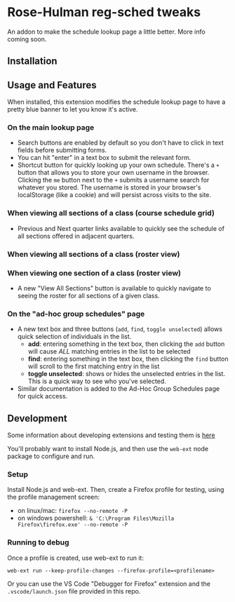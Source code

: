 # Rose-Hulman reg-sched tweaks
An addon to make the schedule lookup page a little better.  More info coming soon.

## Installation

## Usage and Features

When installed, this extension modifies the schedule lookup page to have a pretty blue banner to let you know it's active.

### On the main lookup page
* Search buttons are enabled by default so you don't have to click in text fields before submitting forms.
* You can hit "enter" in a text box to submit the relevant form.
* Shortcut button for quickly looking up your own schedule.  There's a `+` button that allows you to store your own username in the browser. Clicking the `me` button next to the `+` submits a username search for whatever you stored.  The username is stored in your browser's localStorage (like a cookie) and will persist across visits to the site.


### When viewing all sections of a class (course schedule grid)
* Previous and Next quarter links available to quickly see the schedule of all sections offered in adjacent quarters.

### When viewing all sections of a class (roster view)

### When viewing one section of a class (roster view)
* A new "View All Sections" button is available to quickly navigate to seeing the roster for all sections of a given class.

### On the "ad-hoc group schedules" page
* A new text box and three buttons (`add`, `find`, `toggle unselected`) allows quick selection of individuals in the list.
  - **add**: entering something in the text box, then clicking the `add` button will cause *ALL* matching entries in the list to be selected
  - **find**: entering something in the text box, then clicking the `find` button will scroll to the first matching entry in the list
  - **toggle unselected**: shows or hides the unselected entries in the list.  This is a quick way to see who you've selected.
* Similar documentation is added to the Ad-Hoc Group Schedules page for quick access.

## Development
Some information about developing extensions and testing them is [here](https://extensionworkshop.com/documentation/develop/getting-started-with-web-ext/#testing-out-an-extension)

You'll probably want to install Node.js, and then use the `web-ext` node package to configure and run.

### Setup
Install Node.js and web-ext.  Then, create a Firefox profile for testing, using the profile management screen:

- on linux/mac: `firefox --no-remote -P`
- on windows powershell: `& 'C:\Program Files\Mozilla Firefox\firefox.exe' --no-remote -P`

### Running to debug
Once a profile is created, use web-ext to run it:
```
web-ext run --keep-profile-changes --firefox-profile=<profilename>
```

Or you can use the VS Code "Debugger for Firefox" extension and the `.vscode/launch.json` file provided in this repo.